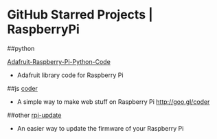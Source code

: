 GitHub Starred Projects | RaspberryPi
=====================================

##python

[Adafruit-Raspberry-Pi-Python-Code](https://github.com/adafruit/Adafruit-Raspberry-Pi-Python-Code)
- Adafruit library code for Raspberry Pi

##js
[coder](https://github.com/googlecreativelab/coder)
- A simple way to make web stuff on Raspberry Pi 
http://goo.gl/coder

##other
[rpi-update](https://github.com/Hexxeh/rpi-update)
- An easier way to update the firmware of your Raspberry Pi